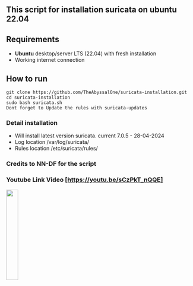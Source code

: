 ## This script for installation suricata on ubuntu 22.04

## Requirements
- **Ubuntu** desktop/server LTS (22.04) with fresh installation
- Working internet connection

## How to run
```
git clone https://github.com/TheAbyssalOne/suricata-installation.git
cd suricata-installation
sudo bash suricata.sh
Dont forget to Update the rules with suricata-updates 
```

### Detail installation
- Will install latest version suricata. current 7.0.5 - 28-04-2024
- Log location /var/log/suricata/
- Rules location /etc/suricata/rules/

### Credits to NN-DF for the script
### Youtube Link Video [https://youtu.be/sCzPkT_nQQE]
[<img src="https://img.youtube.com/vi/sCzPkT_nQQE/0.jpg" width="25%">](https://www.youtube.com/watch?v=sCzPkT_nQQE)
